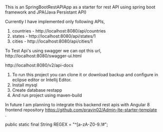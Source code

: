 This is an SpringBootRestAPIApp as a starter for rest API using spring boot framework and JPA(Java Persistant API)


Currently I have implemented only following APIs,
1) countries 	- http://localhost:8080/api/countries
2) states	- http://localhost:8080/api/states/1
3) cities	- http://localhost:8080/api/cities/1


To Test Api's using swagger we can opt this url,
http://localhost:8080/swagger-ui.html

http://localhost:8080/v2/api-docs

1) To run this project you can clone it or download backup and configure in eclipse editor or Intellij Editor.
2) Install mysql
3) Create database restapp
4) And run project using maven-build

In future I am planning to integrate this backend rest apis with Angular 8 frontend repository https://github.com/pravin02/Admin-lte-starter-template .

public static final String REGEX = "^[a-zA-Z0-9.!#$%&'*+/=?^_`{|}~-]+@((\\[[0-9]{1,3}\\.[0-9]{1,3}\\.[0-9]{1,3}\\.[0-9]{1,3}\\])|(([a-zA-Z\\-0-9]+\\.)+[a-zA-Z]{2,}))$";